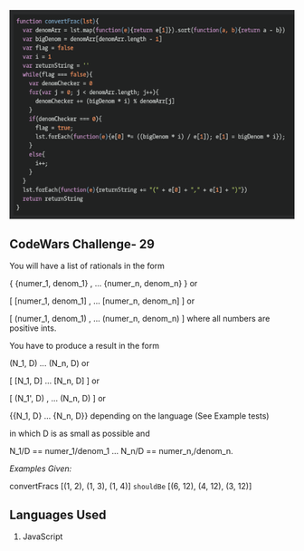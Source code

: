 ![.:Common Denominators.:.](codeWars29.png)

## CodeWars Challenge- 29

You will have a list of rationals in the form

 { {numer_1, denom_1} , ... {numer_n, denom_n} }
or

 [ [numer_1, denom_1] , ... [numer_n, denom_n] ]
or

 [ (numer_1, denom_1) , ... (numer_n, denom_n) ]
where all numbers are positive ints.

You have to produce a result in the form

 (N_1, D) ... (N_n, D)
or

 [ [N_1, D] ... [N_n, D] ]
or

 [ (N_1', D) , ... (N_n, D) ]
or

{{N_1, D} ... {N_n, D}}
depending on the language (See Example tests)

in which D is as small as possible and

 N_1/D == numer_1/denom_1 ... N_n/D == numer_n,/denom_n.


*Examples Given:*

convertFracs [(1, 2), (1, 3), (1, 4)] `shouldBe` [(6, 12), (4, 12), (3, 12)]

## Languages Used

1. JavaScript
